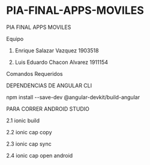 # PIA-FINAL-APPS-MOVILES
PIA FINAL APPS MOVILES

Equipo

1. Enrique Salazar Vazquez 1903518

2. Luis Eduardo Chacon Alvarez 1911154


Comandos Requeridos

DEPENDENCIAS DE ANGULAR CLI

npm install --save-dev @angular-devkit/build-angular

PARA CORRER ANDROID STUDIO

2.1 ionic build

2.2 ionic cap copy

2.3 ionic cap sync

2.4 ionic cap open android

